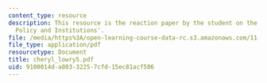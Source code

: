 ```yaml
---
content_type: resource
description: This resource is the reaction paper by the student on the topic 'Disaster
  Policy and Institutions'.
file: /media/https%3A/open-learning-course-data-rc.s3.amazonaws.com/11-941-disaster-vulnerability-and-resilience-spring-2005/9100014da80332257cfd15ec81acf506_cheryl_lowry5.pdf
file_type: application/pdf
resourcetype: Document
title: cheryl_lowry5.pdf
uid: 9100014d-a803-3225-7cfd-15ec81acf506
---
```

